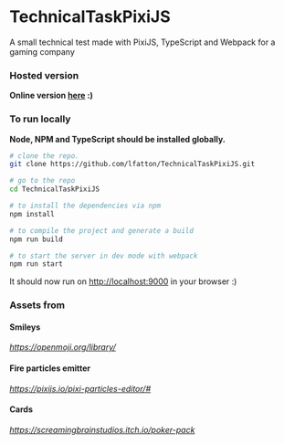 # TechnicalTaskPixiJS
A small technical test made with PixiJS, TypeScript and Webpack for a gaming company

### Hosted version 
**Online version [here](https://lfatton.github.io/TechnicalTaskPixiJS/) :)**

### To run locally
**Node, NPM and TypeScript should be installed globally.**

```bash
# clone the repo.
git clone https://github.com/lfatton/TechnicalTaskPixiJS.git

# go to the repo
cd TechnicalTaskPixiJS 

# to install the dependencies via npm
npm install

# to compile the project and generate a build
npm run build

# to start the server in dev mode with webpack 
npm run start
```
It should now run on [http://localhost:9000](http://localhost:9000) in your browser :)

### Assets from

#### Smileys
*https://openmoji.org/library/*

#### Fire particles emitter
*https://pixijs.io/pixi-particles-editor/#*

#### Cards
*https://screamingbrainstudios.itch.io/poker-pack*